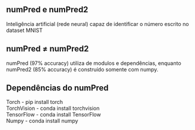 ## numPred e numPred2
Inteligência artificial (rede neural) capaz de identificar o número escrito no dataset MNIST

## numPred ≠ numPred2
numPred (97% accuracy) utiliza de modulos e dependências, enquanto numPred2 (85% accuracy) é construído somente com numpy.

## Dependências do numPred
Torch - pip install torch <br />
TorchVision - conda install torchvision <br />
TensorFlow - conda install TensorFlow <br />
Numpy - conda install numpy

